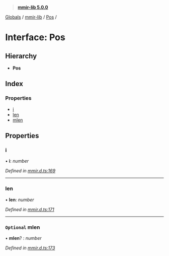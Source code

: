 > **[mmir-lib 5.0.0](../README.md)**

[Globals](../README.md) / [mmir-lib](../modules/mmir_lib.md) / [Pos](mmir_lib.pos.md) /

# Interface: Pos

## Hierarchy

* **Pos**

## Index

### Properties

* [i](mmir_lib.pos.md#i)
* [len](mmir_lib.pos.md#len)
* [mlen](mmir_lib.pos.md#optional-mlen)

## Properties

###  i

• **i**: *number*

*Defined in [mmir.d.ts:169](../../mmir.d.ts#L169)*

___

###  len

• **len**: *number*

*Defined in [mmir.d.ts:171](../../mmir.d.ts#L171)*

___

### `Optional` mlen

• **mlen**? : *number*

*Defined in [mmir.d.ts:173](../../mmir.d.ts#L173)*